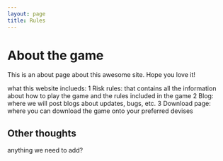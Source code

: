 ```yaml
---
layout: page
title: Rules
---
```

[comment]: <> (the top bit is yaml front matter, it tells jekyll to process tis page and compile into something else)

# About the game
This is an about page about this awesome site.
Hope you love it!

what this website inclueds:
1 Risk rules: that contains all the information about how to play the game and the rules included in the game
2 Blog: where we will post blogs about updates, bugs, etc.
3 Download page: where you can download the game onto your preferred devises

## Other thoughts

anything we need to add?
 
